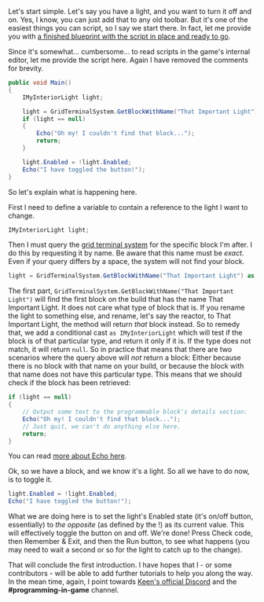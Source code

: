 Let's start simple. Let's say you have a light, and you want to turn it off and on. Yes, I know, you can just add that to any old toolbar. But it's one of the easiest things you can script, so I say we start there. In fact, let me provide you with [a finished blueprint with the script in place and ready to go](http://steamcommunity.com/sharedfiles/filedetails/?id=1094911307).

Since it's somewhat... cumbersome... to read scripts in the game's internal editor, let me provide the script here. Again I have removed the comments for brevity.

```cs
public void Main() 
{
    IMyInteriorLight light;

    light = GridTerminalSystem.GetBlockWithName("That Important Light") as IMyInteriorLight;
    if (light == null) 
    {
        Echo("Oh my! I couldn't find that block...");
        return;
    }

    light.Enabled = !light.Enabled;
    Echo("I have toggled the button!");
}
```

So let's explain what is happening here. 

First I need to define a variable to contain a reference to the light I want to change.
```csharp
IMyInteriorLight light;
```

Then I must query the [grid terminal system](https://github.com/malware-dev/MDK-SE/wiki/The-Grid-Terminal-System) for the specific block I'm after. I do this by requesting it by name. Be aware that this name must be _exact_. Even if your query differs by a space, the system will not find your block.
```csharp
light = GridTerminalSystem.GetBlockWithName("That Important Light") as IMyInteriorLight;
```
The first part, `GridTerminalSystem.GetBlockWithName("That Important Light")` will find the first block on the build that has the name That Important Light. It does not care what type of block that is. If you rename the light to something else, and rename, let's say the reactor, to That Important Light, the method will return _that_ block instead. So to remedy that, we add a conditional cast `as IMyInteriorLight` which will test if the block is of that particular type, and return it only if it is. If the type does not match, it will return `null`. So in practice that means that there are two scenarios where the query above will _not_ return a block: Either because there is no block with that name on your build, or because the block with that name does not have this particular type. This means that we should check if the block has been retrieved:
```csharp
if (light == null) 
{
    // Output some text to the programmable block's details section:
    Echo("Oh my! I couldn't find that block...");
    // Just quit, we can't do anything else here.
    return;
}
```
You can read [more about Echo here](https://github.com/malware-dev/MDK-SE/wiki/Debugging-Your-Scripts).

Ok, so we have a block, and we know it's a light. So all we have to do now, is to toggle it.   
```csharp
light.Enabled = !light.Enabled;
Echo("I have toggled the button!");
```

What we are doing here is to set the light's Enabled state (it's on/off button, essentially) to _the opposite_ (as defined by the !) as its current value. This will effectively toggle the button on and off. We're done! Press Check code, then Remember & Exit, and then the Run button, to see what happens (you may need to wait a second or so for the light to catch up to the change).

That will conclude the first introduction. I have hopes that I - or some contributors - will be able to add further tutorials to help you along the way. In the mean time, again, I point towards [Keen's official Discord](https://discordapp.com/invite/KeenSWH) and the **#programming-in-game** channel.
